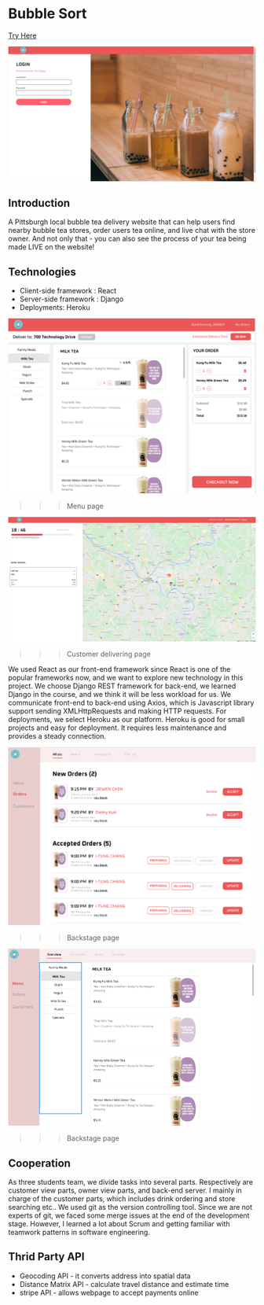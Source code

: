 # Bubble Sort  
[Try Here](https://bubble-sort-drink.herokuapp.com/#/)


![image](
       ./public/picture/bubblesort/img_05.png
      )


## Introduction 

A Pittsburgh local bubble tea delivery website that can help users find nearby bubble tea stores, order users tea online, and live chat with the store owner. And not only that - you can also see the process of your tea being made LIVE on the website!

## Technologies 

* Client-side framework : React
* Server-side framework : Django 
* Deployments: Heroku


![image](
      ./public/picture/bubblesort/img_01.png
      )

>>> Menu page

![image](
      ./public/picture/bubblesort/img_03.png
      )
>>> Customer delivering page

We used React as our front-end framework since React is one of the popular frameworks now, and we want to explore new technology in this project. We choose Django REST framework for back-end, we learned Django in the course, and we think it will be less workload for us. We communicate front-end to back-end using Axios, which is Javascript library support sending XMLHttpRequests and making HTTP requests. For deployments, we select Heroku as our platform. Heroku is good for small projects and easy for deployment. It requires less maintenance and provides a steady connection.  

![image](
       ./public/picture/bubblesort/img_06.png
      )

>>> Backstage page

![image](
       ./public/picture/bubblesort/img_07.png
      )
>>> Backstage page
## Cooperation 

As three students team, we divide tasks into several parts. Respectively are customer view parts, owner view parts, and back-end server. I mainly in charge of the customer parts, which includes drink ordering and store searching etc.. We used git as the version controlling tool. Since we are not experts of git, we faced some merge issues at the end of the development stage. However, I learned a lot about Scrum and getting familiar with teamwork patterns in software engineering.

## Thrid Party API

* Geocoding API -  it converts address into spatial data
* Distance Matrix API - calculate travel distance and estimate time
* stripe API - allows webpage to accept payments online





